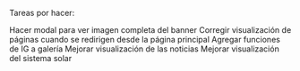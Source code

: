 Tareas por hacer:

Hacer modal para ver imagen completa del banner
Corregir visualización de páginas cuando se redirigen desde la página principal
Agregar funciones de IG a galería
Mejorar visualización de las noticias
Mejorar visualización del sistema solar